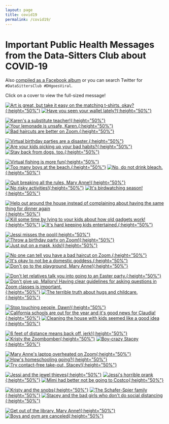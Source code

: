 ```yaml
---
layout: page
title: covid19
permalink: /covid19/
---
```


# Important Public Health Messages from the Data-Sitters Club about COVID-19

Also [compiled as a Facebook album](https://www.facebook.com/quinn.dombrowski/media_set?set=a.10102062065161710&type=3) or you can search Twitter for `#DataSittersClub #DHgoesViral`.

Click on a cover to view the full-sized message!

[![Art is great, but take it easy on the matching t-shirts, okay?](/site/assets/covid19/044_dsc_guide_little_sister.jpg){:height="50%"}](/site/assets/covid19/044_dsc_guide_little_sister.jpg)
[![Have you seen your wallet lately?](/site/assets/covid19/043_dsc_guide_lucky_penny.jpg){:height="50%"}](/site/assets/covid19/043_dsc_guide_lucky_penny.jpg)

[![Karen's a substitute teacher!](/site/assets/covid19/042_dsc_guide_bigjob.jpg){:height="50%"}](/site/assets/covid19/042_dsc_guide_bigjob.jpg)
[![Your lemonade is unsafe, Karen.](/site/assets/covid19/041_dsc_guide_lemonade.jpg){:height="50%"}](/site/assets/covid19/041_dsc_guide_lemonade.jpg)
[![Bad haircuts are better on Zoom.](/site/assets/covid19/040_dsc_guide_haircut.jpg){:height="50%"}](/site/assets/covid19/040_dsc_guide_haircut.jpg)

[![Virtual birthday parties are a disaster.](/site/assets/covid19/039_dsc_guide_karen_birthday.jpg){:height="50%"}](/site/assets/covid19/039_dsc_guide_karen_birthday.jpg)
[![Are your kids picking up your bad habits?](/site/assets/covid19/038_dsc_health_kristys_copycat.jpg){:height="50%"}](/site/assets/covid19/038_dsc_health_kristys_copycat.jpg)
[![Stay back from dogs, too.](/site/assets/covid19/037_dsc_health_kristy_dogsitter.jpg){:height="50%"}](/site/assets/covid19/037_dsc_health_kristy_dogsitter.jpg)

[![Virtual fishing is more fun](/site/assets/covid19/036_dsc_guide_fishing_trip.jpg){:height="50%"}](/site/assets/covid19/036_dsc_guide_fishing_trip.jpg)
[![Too many boys at the beach.](/site/assets/covid19/035_dsc_health_mary_anne_too_many_boys.jpg){:height="50%"}](/site/assets/covid19/035_dsc_health_mary_anne_too_many_boys.jpg)
[![No, do not drink bleach.](/site/assets/covid19/034_dsc_health_mystery_bakeoff.jpg){:height="50%"}](/site/assets/covid19/034_dsc_health_mystery_bakeoff.jpg)


[![Quit breaking all the rules, Mary Anne!](/site/assets/covid19/033_dsc_health_mary_anne_breaks_rules.jpg){:height="50%"}](/site/assets/covid19/033_dsc_health_mary_anne_breaks_rules.jpg)
[![No risky activities!](/site/assets/covid19/032_dsc_health_troublemaker.jpg){:height="50%"}](/site/assets/covid19/032_dsc_health_troublemaker.jpg)
[![It's birdwatching season!](/site/assets/covid19/031_dsc_health_abby_neighbor.jpg){:height="50%"}](/site/assets/covid19/031_dsc_health_abby_neighbor.jpg)

[![Help out around the house instead of complaining about having the same thing for dinner again](/site/assets/covid19/030_dsc_health_jessi_babysitter.jpg){:height="50%"}](/site/assets/covid19/030_dsc_health_jessi_babysitter.jpg)
[![Kill some time by lying to  your kids about how old gadgets work!](/site/assets/covid19/029_dsc_health_maryanne_thermometer.jpg){:height="50%"}](/site/assets/covid19/029_dsc_health_maryanne_thermometer.jpg)
[![It's hard keeping kids entertained.](/site/assets/covid19/028_dsc_health_claudia_search.jpg){:height="50%"}](/site/assets/covid19/028_dsc_health_claudia_search.jpg)

[![Jessi misses the pool](/site/assets/covid19/027_dsc_health_jessi_gold_medal.jpg){:height="50%"}](/site/assets/covid19/027_dsc_health_jessi_gold_medal.jpg)
[![Throw a birthday party on Zoom!](/site/assets/covid19/026_dsc_health_birthday.jpg){:height="50%"}](/site/assets/covid19/026_dsc_health_birthday.jpg)
[![Just put on a mask, kids!](/site/assets/covid19/025_dsc_health_halloween.jpg){:height="50%"}](/site/assets/covid19/025_dsc_health_halloween.jpg)

[![No one can tell you have a bad haircut on Zoom.](/site/assets/covid19/024_dsc_health_haircut.jpg){:height="50%"}](/site/assets/covid19/024_dsc_health_haircut.jpg)
[![It's okay to not be a domestic goddess.](/site/assets/covid19/023_dsc_health_supersitter.jpg){:height="50%"}](/site/assets/covid19/023_dsc_health_supersitter.jpg)
[![Don't go to the playground, Mary Anne!](/site/assets/covid19/022_dsc_health_playgroundfight.jpg){:height="50%"}](/site/assets/covid19/022_dsc_health_playgroundfight.jpg)

[![Don't let relatives talk you into going to an Easter party.](/site/assets/covid19/021_dsc_health_easter.jpg){:height="50%"}](/site/assets/covid19/021_dsc_health_easter.jpg)
[![Don't give up, Mallory! Having clear guidelines for asking questions in Zoom classes is important.](/site/assets/covid19/020_dsc_health_dontgiveupmallory.jpg){:height="50%"}](/site/assets/covid19/020_dsc_health_dontgiveupmallory.jpg)
[![The terrible truth about hugs and childcare.](/site/assets/covid19/019_dsc_health_terribletruth.jpg){:height="50%"}](/site/assets/covid19/019_dsc_health_terribletruth.jpg)

[![Stop touching people, Dawn!](/site/assets/covid19/018_dsc_health_mystery7.jpg){:height="50%"}](/site/assets/covid19/018_dsc_health_mystery7.jpg)
[![California schools are out for the year and it's good news for Claudia!](/site/assets/covid19/017_dsc_health_claudia_dropout.jpg){:height="50%"}](/site/assets/covid19/017_dsc_health_claudia_dropout.jpg)
[![Cleaning the house with kids seemed like a good idea](/site/assets/covid19/016_dsc_health_maid_maryanne.jpg){:height="50%"}](/site/assets/covid19/016_dsc_health_maid_maryanne.jpg)

[![6 feet of distance means back off, jerk!](/site/assets/covid19/015_dsc_health_kristy_bart.jpg){:height="50%"}](/site/assets/covid19/015_dsc_health_kristy_bart.jpg)
[![Kristy the Zoombomber](/site/assets/covid19/014_dsc_health_vandal.jpg){:height="50%"}](/site/assets/covid19/014_dsc_health_vandal.jpg)
[![Boy-crazy Stacey](/site/assets/covid19/012_dsc_health_boy_crazy_stacey.jpg){:height="50%"}](/site/assets/covid19/012_dsc_health_boy_crazy_stacey.jpg)

[![Mary Anne's laptop overheated on Zoom](/site/assets/covid19/011_dsc_health_maryanne_fire.jpg){:height="50%"}](/site/assets/covid19/011_dsc_health_maryanne_fire.jpg)
[![How's homeschooling going?](/site/assets/covid19/010_dsc_health_dawnold.jpg){:height="50%"}](/site/assets/covid19/010_dsc_health_dawnold.jpg)
[![Try contact-free take-out, Stacey!](/site/assets/covid19/009_dsc_health_stacey.jpg){:height="50%"}](/site/assets/covid19/009_dsc_health_stacey.jpg)

[![Jessi and the jewel thieves](/site/assets/covid19/008_dsc_health_jewel.jpg){:height="50%"}](/site/assets/covid19/008_dsc_health_jewel.jpg)
[![Jessi's horrible prank](/site/assets/covid19/007_dsc_health_jessi_prank.jpg){:height="50%"}](/site/assets/covid19/007_dsc_health_jessi_prank.jpg)
[![Mimi had better not be going to Costco](/site/assets/covid19/006_dsc_health_claudia_calls2.jpg){:height="50%"}](/site/assets/covid19/006_dsc_health_claudia_calls2.jpg)

[![Kristy and the snobs](/site/assets/covid19/005_dsc_health_kristy_snobs.jpg){:height="50%"}](/site/assets/covid19/005_dsc_health_kristy_snobs.jpg)
[![The Schafer-Spier family](/site/assets/covid19/004_dsc_health_familyfeud.jpg){:height="50%"}](/site/assets/covid19/004_dsc_health_familyfeud.jpg)
[![Stacey and the bad girls who don't do social distancing](/site/assets/covid19/003_dsc_health_badgirls.jpg){:height="50%"}](/site/assets/covid19/003_dsc_health_badgirls.jpg)

[![Get out of the library, Mary Anne!](/site/assets/covid19/002_dsc_health_maryanne.jpg){:height="50%"}](/site/assets/covid19/002_dsc_health_maryanne.jpg)
[![Boys and gym are canceled](/site/assets/covid19/001_dsc_health_mallory_gym.jpg){:height="50%"}](/site/assets/covid19/001_dsc_health_mallory_gym.jpg)
